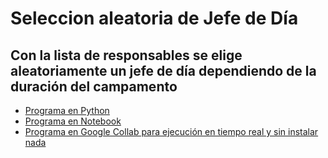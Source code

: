 # Seleccion aleatoria de Jefe de Día

## Con la lista de responsables se elige aleatoriamente un jefe de día dependiendo de la duración del campamento

- [Programa en Python](https://github.com/AlbertoCanoD/Alpha-Tools/blob/bd4353627c0e71d0304801c6f5ab118cd1fb3c94/Jefe-Dia/jefe-dia.py)
- [Programa en Notebook](https://github.com/AlbertoCanoD/Alpha-Tools/blob/bd4353627c0e71d0304801c6f5ab118cd1fb3c94/Jefe-Dia/jefe-dia.ipynb)
- [Programa en Google Collab para ejecución en tiempo real y sin instalar nada](https://colab.research.google.com/drive/1hywy6V0aYaV4Ehd64Y8ogvRfc5OeHKcZ?usp=sharing)

